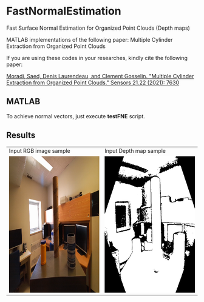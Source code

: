 # FastNormalEstimation
Fast Surface Normal Estimation for Organized Point Clouds (Depth maps)

MATLAB implementations of the following paper:
 Multiple Cylinder Extraction from Organized Point Clouds 

If you are using these codes in your researches, kindly cite the following paper:

[Moradi, Saed, Denis Laurendeau, and Clement Gosselin. "Multiple Cylinder Extraction from Organized Point Clouds." Sensors 21.22 (2021): 7630](https://www.mdpi.com/1424-8220/21/22/7630)

## MATLAB

To achieve normal vectors, just execute **testFNE** script.

## Results
<p align="center">
<table>
  <tr>
    <td> Input RGB image sample
</td>
     <td> Input Depth map sample</td>
  </tr>
  <tr>
    <td><img src="https://github.com/moradisaed/FastNormalEstimation/blob/main/Data/raw_rgb2.png" width=400 height=360></td>
    <td><img src="https://github.com/moradisaed/FastNormalEstimation/blob/main/Data/raw_depth2.png" width=400 height=360></td>
  </tr>
 </table>
 </p>
